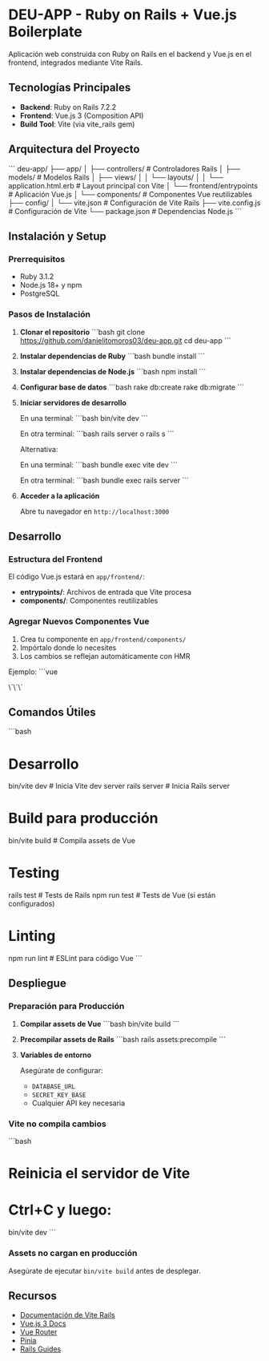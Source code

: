 # DEU-APP - Ruby on Rails + Vue.js Boilerplate

Aplicación web construida con Ruby on Rails en el backend y Vue.js en el frontend, integrados mediante Vite Rails.

## Tecnologías Principales

- **Backend**: Ruby on Rails 7.2.2
- **Frontend**: Vue.js 3 (Composition API)
- **Build Tool**: Vite (via vite_rails gem)

## Arquitectura del Proyecto

\`\`\`
deu-app/
├── app/
│   ├── controllers/          # Controladores Rails
│   ├── models/              # Modelos Rails
│   ├── views/
│   │   └── layouts/
│   │       └── application.html.erb  # Layout principal con Vite
│   └── frontend/entrypoints # Aplicación Vue.js
│       └── components/      # Componentes Vue reutilizables
├── config/
│   └── vite.json           # Configuración de Vite Rails
├── vite.config.js          # Configuración de Vite
└── package.json            # Dependencias Node.js
\`\`\`

## Instalación y Setup

### Prerrequisitos

- Ruby 3.1.2
- Node.js 18+ y npm
- PostgreSQL

### Pasos de Instalación

1. **Clonar el repositorio**
   \`\`\`bash
   git clone https://github.com/danielitomoros03/deu-app.git
   cd deu-app
   \`\`\`

2. **Instalar dependencias de Ruby**
   \`\`\`bash
   bundle install
   \`\`\`

3. **Instalar dependencias de Node.js**
   \`\`\`bash
   npm install
   \`\`\`

4. **Configurar base de datos**
   \`\`\`bash
   rake db:create
   rake db:migrate
   \`\`\`

5. **Iniciar servidores de desarrollo**
   
   En una terminal:
   \`\`\`bash
   bin/vite dev
   \`\`\`
   
   En otra terminal:
   \`\`\`bash
   rails server o rails s
   \`\`\`

   Alternativa:

   En una terminal:
   \`\`\`bash
   bundle exec vite dev
   \`\`\`

    En otra terminal:
   \`\`\`bash
   bundle exec rails server
   \`\`\`
   
   

6. **Acceder a la aplicación**
   
   Abre tu navegador en `http://localhost:3000`

## Desarrollo

### Estructura del Frontend

El código Vue.js estará en `app/frontend/`:

- **entrypoints/**: Archivos de entrada que Vite procesa
- **components/**: Componentes reutilizables 

### Agregar Nuevos Componentes Vue

1. Crea tu componente en `app/frontend/components/`
2. Impórtalo donde lo necesites
3. Los cambios se reflejan automáticamente con HMR

Ejemplo:
\`\`\`vue
<!-- app/frontend/components/MyButton.vue -->
<template>
  <button class="px-4 py-2 bg-blue-500 text-white rounded">
    <slot />
  </button>
</template>
\`\`\`


## Comandos Útiles

\`\`\`bash
# Desarrollo
bin/vite dev              # Inicia Vite dev server
rails server              # Inicia Rails server

# Build para producción
bin/vite build            # Compila assets de Vue

# Testing
rails test                # Tests de Rails
npm run test              # Tests de Vue (si están configurados)

# Linting
npm run lint              # ESLint para código Vue
\`\`\`

## Despliegue

### Preparación para Producción

1. **Compilar assets de Vue**
   \`\`\`bash
   bin/vite build
   \`\`\`

2. **Precompilar assets de Rails**
   \`\`\`bash
   rails assets:precompile
   \`\`\`

3. **Variables de entorno**
   
   Asegúrate de configurar:
   - `DATABASE_URL`
   - `SECRET_KEY_BASE`
   - Cualquier API key necesaria


### Vite no compila cambios

\`\`\`bash
# Reinicia el servidor de Vite
# Ctrl+C y luego:
bin/vite dev
\`\`\`


### Assets no cargan en producción

Asegúrate de ejecutar `bin/vite build` antes de desplegar.

## Recursos

- [Documentación de Vite Rails](https://vite-ruby.netlify.app/)
- [Vue.js 3 Docs](https://vuejs.org/)
- [Vue Router](https://router.vuejs.org/)
- [Pinia](https://pinia.vuejs.org/)
- [Rails Guides](https://guides.rubyonrails.org/)
